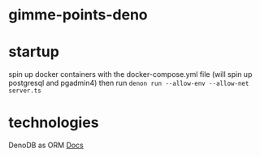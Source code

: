 # gimme-points-deno

# startup
spin up docker containers with the docker-compose.yml file (will spin up postgresql and pgadmin4)
then run 
```denon run --allow-env --allow-net server.ts```

# technologies
DenoDB as ORM [Docs](https://eveningkid.com/denodb-docs/)

